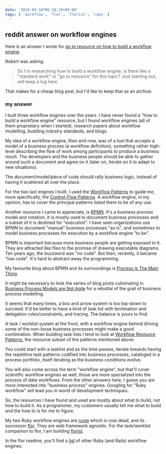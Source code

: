 ```yaml
---
date: '2019-04-16T06:38:19+09:00'
tags: [ 'workflow', 'flor', 'florist', 'ruby' ]
---
```


## reddit answer on workflow engines

Here is an answer I wrote for [go to resource on how to build a workflow engine](https://www.reddit.com/r/rails/comments/aextsp/go_to_resource_on_how_to_build_a_workflow_engine/).

Robert was asking:
> So I'm researching how to build a workflow engine, is there like a "standard work" or "go to resource" for this topic? Just starting out, will keep a log here.

That makes for a cheap blog post, but I'd like to keep that as an archive.

### my answer

I built three workflow engines over the years. I have never found a "how to
build a workflow engine" resource, but I found workflow engines (all of them
proprietary when I started), research papers about workflow modelling, budding
industry standards, and blogs.

My idea of a workflow engine, then and now, was of a tool that accepts a
model of a business process (a workflow definition), something rather high-level
describing the flow of work among participants to produce a business result.
The developers and the business people should be able to gather around such a
document and agree on it (later on, iterate on it to adapt to new situations).

The document/model/piece of code should rally business logic, instead of having
it scattered all over the place.

For the two last engines I built, I used the [Workflow Patterns](http://www.workflowpatterns.com/)
to guide me, more specifically, the [Control-Flow Patterns](http://www.workflowpatterns.com/patterns/control/). A workflow engine, in my opinion, has to cover the principal
patterns listed there to be of any use.

Another resource I came to appreciate, is [BPMN](http://www.bpmn.org/). It's a
business process model and notation. It is mostly used to document business
processes and a subset of it is destined for "execution". I have seen
organizations use BPMN to document "manual" business processes "as is", and
sometimes to model business processes for execution by a workflow engine "to be".

BPMN is important because more business people are getting exposed to it. They
are attracted like flies to the promise of drawing executable diagrams.
Ten years ago, the buzzword was "no code". But then, recently, it became
"low code". It's hard to abstract away the programming.

My favourite blog about BPMN and its surroundings is
[Process Is The Main Thing](http://mainthing.ru/).

It might be necessary to look the series of blog posts culminating in
[Business Process Models are Not Agile](https://social-biz.org/2019/03/29/business-process-models-are-not-agile/#more-4798) for a rebuttal of the grail of business process
modelling.

It seems that many times, a box and arrow system is too top-down to succeed.
It'd be better to have a kind of task list with termination and delegation
rules/constraints, and tracing. The balance is yours to find.

A task / worklist system at the front, with a workflow engine behind driving
some of the non-loose business processes might make a good combination. When
building task lists I tend to look at [Workflow Resource Patterns](http://www.workflowpatterns.com/patterns/resource/),
the resource subset of the patterns mentioned above.

You could start with a tasklist and as the time passes, iterate towards having
the repetitive task patterns codified into business processes, cataloged in
a process portfolio, itself iterating as the business conditions evolve.

You will also come across the term "workflow engine", but that'll cover scientific
workflow engines as well, those are more specialized into the process of data
workflows. From the other answers here, I guess you are more interested into
"business process" engines. Googling for "Ruby workflow" will lead you in
world of development techniques.

So, the resources I have found and used are mostly about what to build, not
how to build it. As a programmer, my customers usually tell me what to build
and the how to is for me to figure.

My two Ruby workflow engines are [ruote](http://ruote.io/) which is now dead,
and its successor [flor](https://github.com/floraison/flor). They are web
framework agnostic. For the task/worklist companion to flor, I am building
[florist](https://github.com/floraison/florist).

In the flor readme, you'll find a [list](https://github.com/floraison/flor#other-ruby-projects-about-workflows) of other Ruby (and Rails) workflow
engines.

